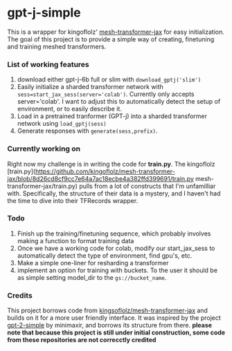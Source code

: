 # gpt-j-simple
 
This is a wrapper for kingoflolz' [mesh-transformer-jax](https://github.com/kingoflolz/mesh-transformer-jax) for easy initialization. The goal of this project is to provide a simple way of creating, finetuning and training meshed transformers.
 
### List of working features
1. download either gpt-j-6b full or slim with `download_gptj('slim')`
2. Easily initialize a sharded transformer network with `sess=start_jax_sess(server='colab')`. Currently only accepts server='colab'. I want to adjust this to automatically detect the setup of environment, or to easily describe it.
3. Load in a pretrained tranformer (GPT-j) into a sharded transformer network using `load_gptj(sess)`
4. Generate responses with `generate(sess,prefix)`.

### Currently working on
Right now my challenge is in writing the code for **train.py**. The kingoflolz [train.py](https://github.com/kingoflolz/mesh-transformer-jax/blob/8d26cd8cf9cc7e64a7ac18ecbe4a382ffd399691/train.py mesh-transformer-jax/train.py) pulls from a lot of constructs that I'm unfamilliar with. Specifically, the structure of their data is a mystery, and I haven't had the time to dive into their TFRecords wrapper.

### Todo
1. Finish up the training/finetuning sequence, which probably involves making a function to format training data
2. Once we have a working code for colab, modify our start_jax_sess to automatically detect the type of environment, find gpu's, etc.
3. Make a simple one-liner for resharding a transformer
4. implement an option for training with buckets. To the user it should be as simple setting model_dir to the `gs://bucket_name`.

### Credits
This project borrows code from [kingsoflolz/mesh-transformer-jax](https://github.com/kingoflolz/mesh-transformer-jax/) and builds on it for a more user friendly interface.
It was inspired by the project [gpt-2-simple](https://github.com/minimaxir/gpt-2-simple) by minimaxir, and borrows its structure from there.
**please note that because this project is still under initial construction, some code from these repositories are not correcctly credited**
